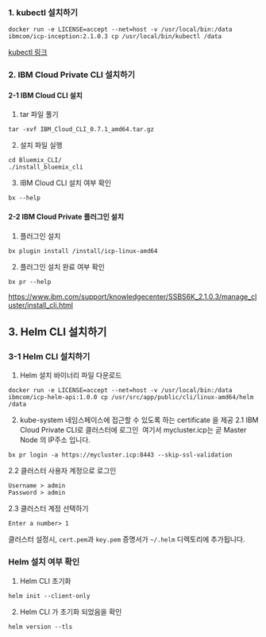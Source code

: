 ### 1. kubectl 설치하기
```
docker run -e LICENSE=accept --net=host -v /usr/local/bin:/data ibmcom/icp-inception:2.1.0.3 cp /usr/local/bin/kubectl /data
```
[kubectl 링크](https://www.ibm.com/support/knowledgecenter/SSBS6K_2.1.0.3/manage_cluster/cfc_cli.html)

### 2. IBM Cloud Private CLI 설치하기
#### 2-1 IBM Cloud CLI 설치
1. tar 파일 풀기 
```
tar -xvf IBM_Cloud_CLI_0.7.1_amd64.tar.gz
``` 
2. 설치 파일 실행
```
cd Bluemix_CLI/
./install_bluemix_cli
```
3. IBM Cloud CLI 설치 여부 확인 
```
bx --help
``` 

#### 2-2 IBM Cloud Private 플러그인 설치 
1. 플러그인 설치 
```
bx plugin install /install/icp-linux-amd64
```
2. 플러그인 설치 완료 여부 확인
```
bx pr --help
```

<!--3. 클러스터에 로그인
```  
bx pr login -a https://<master_ip_address>:8443 --skip-ssl-validation
```-->

https://www.ibm.com/support/knowledgecenter/SSBS6K_2.1.0.3/manage_cluster/install_cli.html

## 3. Helm CLI 설치하기
### 3-1 Helm CLI 설치하기 
1. Helm 설치 바이너리 파일 다운로드 
```
docker run -e LICENSE=accept --net=host -v /usr/local/bin:/data ibmcom/icp-helm-api:1.0.0 cp /usr/src/app/public/cli/linux-amd64/helm /data
```

<!--Not applicable in 2.1.0.3-->
<!--2. Helm 실행 파이너리 파일을 PATH에 추가 
```
export HELM_HOME=/root/.helm
mv helm /usr/local/bin
```-->

2. kube-system 네임스페이스에 접근할 수 있도록 하는 certificate 을 제공
  2.1 IBM Cloud Private CLI로 클러스터에 로그인 
  여기서 mycluster.icp는 곧 Master Node 의 IP주소 입니다. 
  ```
  bx pr login -a https://mycluster.icp:8443 --skip-ssl-validation
  ```

  2.2 클러스터 사용자 계정으로 로그인 
  ```
  Username > admin
  Password > admin
  ```

  2.3 클러스터 계정 선택하기
  ```
  Enter a number> 1
  ```
  클러스터 설정시, `cert.pem`과 `key.pem` 증명서가 `~/.helm` 디렉토리에 추가됩니다. 


### Helm 설치 여부 확인 
1. Helm CLI 초기화 
```
helm init --client-only
```

2. Helm CLI 가 초기화 되었음을 확인
```
helm version --tls
```

<!--### Helm 사용하기 
1. Helm repository 추가  (예. Kubernetes Incubater repo)
```
helm repo add incubator https://kubernetes-charts-incubator.storage.googleapis.com/
```

2. 사용 가능한 패키지 확인 
``` 
helm search -l
```

3. Helm 패키지 설치 (예. stable respository의 wordpress 패키지)  
```
helm install --name=my-wordpress stable/wordpress --tls
```

4. 설치된 패키지 리스팅 
``` 
helm list --tls
```

5. 설치된 패키지 삭제
``` 
helm delete my-wordpress --purge --tls
```

-->

<!--https://asciinema.org/a/czn4lLjC0ZEQYfG19d1e7MIL9 -->


